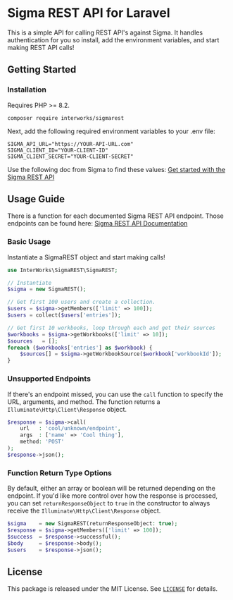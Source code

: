 # Sigma REST API for Laravel

This is a simple API for calling REST API's against Sigma. It handles authentication for you so install, add the environment variables, and start making REST API calls!

## Getting Started

### Installation

Requires PHP >= 8.2.

```shell
composer require interworks/sigmarest
```

Next, add the following required environment variables to your .env file:

```env
SIGMA_API_URL="https://YOUR-API-URL.com"
SIGMA_CLIENT_ID="YOUR-CLIENT-ID"
SIGMA_CLIENT_SECRET="YOUR-CLIENT-SECRET"
```

Use the following doc from Sigma to find these values: [Get started with the Sigma REST API](https://help.sigmacomputing.com/reference/get-started-sigma-api)

## Usage Guide

There is a function for each documented Sigma REST API endpoint. Those endpoints can be found here: [Sigma REST API Documentation](https://help.sigmacomputing.com/reference/listconnections)

### Basic Usage

Instantiate a SigmaREST object and start making calls!

```php
use InterWorks\SigmaREST\SigmaREST;

// Instantiate
$sigma = new SigmaREST();

// Get first 100 users and create a collection.
$users = $sigma->getMembers(['limit' => 100]);
$users = collect($users['entries']);

// Get first 10 workbooks, loop through each and get their sources
$workbooks = $sigma->getWorkbooks(['limit' => 10]);
$sources   = [];
foreach ($workbooks['entries'] as $workbook) {
    $sources[] = $sigma->getWorkbookSource($workbook['workbookId']);
}
```

### Unsupported Endpoints

If there's an endpoint missed, you can use the `call` function to specify the URL, arguments, and method. The function returns a `Illuminate\Http\Client\Response` object.

```php
$response = $sigma->call(
    url   : 'cool/unknown/endpoint',
    args  : ['name' => 'Cool thing'],
    method: 'POST'
);
$response->json();
```

### Function Return Type Options

By default, either an array or boolean will be returned depending on the endpoint. If you'd like more control over how the response is processed, you can set `returnResponseObject` to `true` in the constructor to always receive the `Illuminate\Http\Client\Response` object.

```php
$sigma    = new SigmaREST(returnResponseObject: true);
$response = $sigma->getMembers(['limit' => 100]);
$success  = $response->successful();
$body     = $response->body();
$users    = $response->json();
```

## License

This package is released under the MIT License. See [`LICENSE`](LICENSE) for details.
